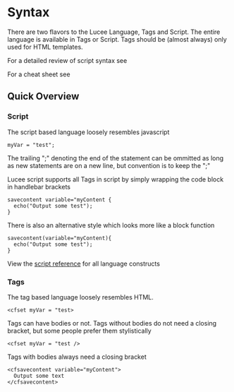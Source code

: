 # Syntax

There are two flavors to the Lucee Language, Tags and Script. The entire language is available in Tags or Script. Tags should be (almost always) only used for HTML templates.

For a detailed review of script syntax see [](https://github.com/adamcameron/cfscript/blob/master/cfscript.md)

For a cheat sheet see [](https://rorylaitila.gitbooks.io/lucee/content/script_cheat_sheet.html)

## Quick Overview

### Script
The script based language loosely resembles javascript 
```
myVar = "test";
```
The trailing ";" denoting the end of the statement can be ommitted as long as new statements are on a new line, but convention is to keep the ";"

Lucee script supports all Tags in script by simply wrapping the code block in handlebar brackets

```
savecontent variable="myContent {
  echo("Output some test");
}
```

There is also an alternative style which looks more like a block function
```
savecontent(variable="myContent){
  echo("Output some test");
}
```
View the [script reference](script_reference.html) for all language constructs

### Tags 

The tag based language loosely resembles HTML.
```
<cfset myVar = "test>
```
Tags can have bodies or not. Tags without bodies do not need a closing bracket, but some people prefer them stylistically 
```
<cfset myVar = "test />
```
Tags with bodies always need a closing bracket
```
<cfsavecontent variable="myContent">
  Output some text
</cfsavecontent>
```

